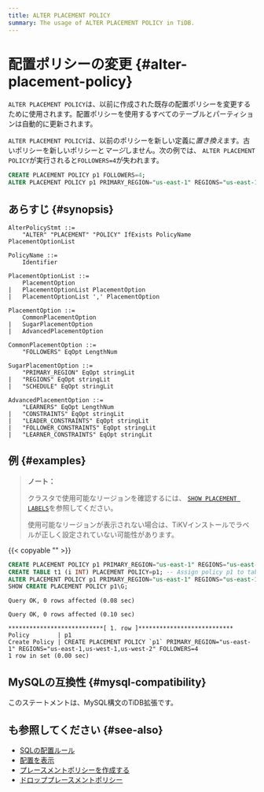 ```yaml
---
title: ALTER PLACEMENT POLICY
summary: The usage of ALTER PLACEMENT POLICY in TiDB.
---
```


# 配置ポリシーの変更 {#alter-placement-policy}

`ALTER PLACEMENT POLICY`は、以前に作成された既存の配置ポリシーを変更するために使用されます。配置ポリシーを使用するすべてのテーブルとパーティションは自動的に更新されます。

`ALTER PLACEMENT POLICY`は、以前のポリシーを新しい定義に<em>置き換え</em>ます。古いポリシーを新しいポリシーと<em>マージ</em>しません。次の例では、 `ALTER PLACEMENT POLICY`が実行されると`FOLLOWERS=4`が失われます。

```sql
CREATE PLACEMENT POLICY p1 FOLLOWERS=4;
ALTER PLACEMENT POLICY p1 PRIMARY_REGION="us-east-1" REGIONS="us-east-1,us-west-1";
```

## あらすじ {#synopsis}

```ebnf+diagram
AlterPolicyStmt ::=
    "ALTER" "PLACEMENT" "POLICY" IfExists PolicyName PlacementOptionList

PolicyName ::=
    Identifier

PlacementOptionList ::=
    PlacementOption
|   PlacementOptionList PlacementOption
|   PlacementOptionList ',' PlacementOption

PlacementOption ::=
    CommonPlacementOption
|   SugarPlacementOption
|   AdvancedPlacementOption

CommonPlacementOption ::=
    "FOLLOWERS" EqOpt LengthNum

SugarPlacementOption ::=
    "PRIMARY_REGION" EqOpt stringLit
|   "REGIONS" EqOpt stringLit
|   "SCHEDULE" EqOpt stringLit

AdvancedPlacementOption ::=
    "LEARNERS" EqOpt LengthNum
|   "CONSTRAINTS" EqOpt stringLit
|   "LEADER_CONSTRAINTS" EqOpt stringLit
|   "FOLLOWER_CONSTRAINTS" EqOpt stringLit
|   "LEARNER_CONSTRAINTS" EqOpt stringLit
```

## 例 {#examples}

> <strong>ノート：</strong>
>
> クラスタで使用可能なリージョンを確認するには、 [`SHOW PLACEMENT LABELS`](/sql-statements/sql-statement-show-placement-labels.md)を参照してください。
>
> 使用可能なリージョンが表示されない場合は、TiKVインストールでラベルが正しく設定されていない可能性があります。

{{< copyable "" >}}

```sql
CREATE PLACEMENT POLICY p1 PRIMARY_REGION="us-east-1" REGIONS="us-east-1,us-west-1";
CREATE TABLE t1 (i INT) PLACEMENT POLICY=p1; -- Assign policy p1 to table t1
ALTER PLACEMENT POLICY p1 PRIMARY_REGION="us-east-1" REGIONS="us-east-1,us-west-1,us-west-2" FOLLOWERS=4; -- The rules of t1 will be updated automatically.
SHOW CREATE PLACEMENT POLICY p1\G;
```

```
Query OK, 0 rows affected (0.08 sec)

Query OK, 0 rows affected (0.10 sec)

***************************[ 1. row ]***************************
Policy        | p1
Create Policy | CREATE PLACEMENT POLICY `p1` PRIMARY_REGION="us-east-1" REGIONS="us-east-1,us-west-1,us-west-2" FOLLOWERS=4
1 row in set (0.00 sec)
```

## MySQLの互換性 {#mysql-compatibility}

このステートメントは、MySQL構文のTiDB拡張です。

## も参照してください {#see-also}

-   [SQLの配置ルール](/placement-rules-in-sql.md)
-   [配置を表示](/sql-statements/sql-statement-show-placement.md)
-   [プレースメントポリシーを作成する](/sql-statements/sql-statement-create-placement-policy.md)
-   [ドロッププレースメントポリシー](/sql-statements/sql-statement-drop-placement-policy.md)
